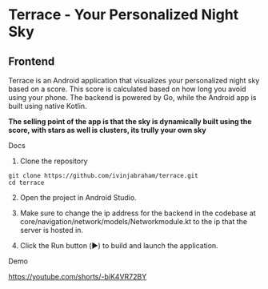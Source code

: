 # Terrace - Your Personalized Night Sky

## Frontend 

Terrace is an Android application that visualizes your personalized night sky based on a score. This score is calculated based on how long you avoid using your phone. The backend is powered by Go, while the Android app is built using native Kotlin.

**The selling point of the app is that the sky is dynamically built using the score, with stars as well is clusters, its trully your own sky**

Docs
1) Clone the repository
```
git clone https://github.com/ivinjabraham/terrace.git
cd terrace
```

2) Open the project in Android Studio.

3) Make sure to change the ip address for the backend in the codebase at core/navigation/network/models/Networkmodule.kt to the ip that the server is hosted in.

3) Click the Run button (▶️) to build and launch the application.


Demo 

https://youtube.com/shorts/-biK4VR72BY

